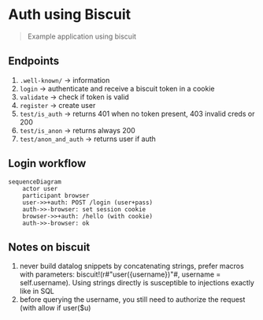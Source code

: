 # Auth using Biscuit

> Example application using biscuit

## Endpoints

1. `.well-known/` -> information
1. `login` -> authenticate and receive a biscuit token in a cookie
1. `validate` -> check if token is valid
1. `register` -> create user
1. `test/is_auth` -> returns 401 when no token present, 403 invalid creds or 200
1. `test/is_anon` -> returns always 200
1. `test/anon_and_auth` -> returns user if auth


## Login workflow

```mermaid
sequenceDiagram
    actor user
    participant browser
    user->>+auth: POST /login (user+pass)
    auth->>-browser: set session cookie
    browser->>+auth: /hello (with cookie)
    auth->>-browser: ok
```

## Notes on biscuit

1. never build datalog snippets by concatenating strings, prefer macros with parameters: biscuit!(r#"user({username})"#, username = self.username).
Using strings directly is susceptible to injections exactly like in SQL
2. before querying the username, you still need to authorize the request (with allow if user($u)
